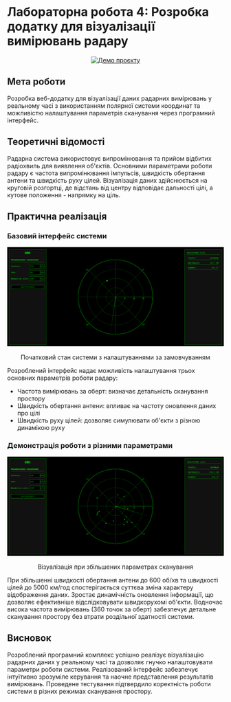 # Лабораторна робота 4: Розробка додатку для візуалізації вимірювань радару

<p align="center">
 <a href="https://codepen.io/ArtemGetman/full/EaYPPbM" target="_blank">
   <img src="https://img.shields.io/badge/Демо_проєкту-22272E?style=for-the-badge" alt="Демо проєкту">
 </a>
</p>

## Мета роботи
Розробка веб-додатку для візуалізації даних радарних вимірювань у реальному часі з використанням полярної системи координат та можливістю налаштування параметрів сканування через програмний інтерфейс.

## Теоретичні відомості
Радарна система використовує випромінювання та прийом відбитих радіохвиль для виявлення об'єктів. Основними параметрами роботи радару є частота випромінювання імпульсів, швидкість обертання антени та швидкість руху цілей. Візуалізація даних здійснюється на круговій розгортці, де відстань від центру відповідає дальності цілі, а кутове положення - напрямку на ціль.

## Практична реалізація

### Базовий інтерфейс системи

<p align="center">
 <img src="Screenshots/1.PNG" alt="1"/>
</p>
<p align="center">Початковий стан системи з налаштуваннями за замовчуванням</p>

Розроблений інтерфейс надає можливість налаштування трьох основних параметрів роботи радару:
- Частота вимірювань за оберт: визначає детальність сканування простору
- Швидкість обертання антени: впливає на частоту оновлення даних про цілі
- Швидкість руху цілей: дозволяє симулювати об'єкти з різною динамікою руху

### Демонстрація роботи з різними параметрами

<p align="center">
 <img src="Screenshots/2.PNG" alt="2"/>
</p>
<p align="center">Візуалізація при збільшених параметрах сканування</p>

При збільшенні швидкості обертання антени до 600 об/хв та швидкості цілей до 5000 км/год спостерігається суттєва зміна характеру відображення даних. Зростає динамічність оновлення інформації, що дозволяє ефективніше відслідковувати швидкорухомі об'єкти. Водночас висока частота вимірювань (360 точок за оберт) забезпечує детальне сканування простору без втрати роздільної здатності системи.

## Висновок
Розроблений програмний комплекс успішно реалізує візуалізацію радарних даних у реальному часі та дозволяє гнучко налаштовувати параметри роботи системи. Реалізований інтерфейс забезпечує інтуїтивно зрозуміле керування та наочне представлення результатів вимірювань. Проведене тестування підтвердило коректність роботи системи в різних режимах сканування простору.
